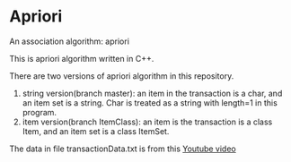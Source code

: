 # Apriori
An association algorithm: apriori

This is apriori algorithm written in C++.

There are two versions of apriori algorithm in this repository. 
1. string version(branch master): an item in the transaction is a char, and an item set is a string. Char is treated as a string with length=1 in this program.
2. item version(branch ItemClass): an item is the transaction is a class Item, and an item set is a class ItemSet.

The data in file transactionData.txt is from this [Youtube video](https://www.youtube.com/watch?v=TcUlzuQ27iQ)
